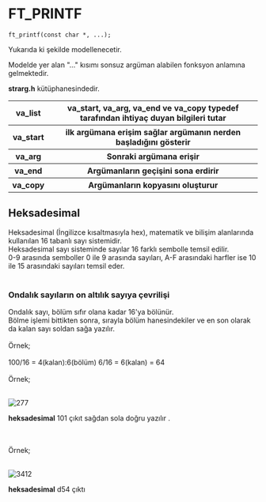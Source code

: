 <h1>FT_PRINTF</h1>

`ft_printf(const char *, ...);` 

Yukarıda ki şekilde modellenecetir. <br>

Modelde yer alan "..." kısımı sonsuz argüman alabilen fonksyon anlamına gelmektedir. 

**strarg.h** kütüphanesindedir. 

<table>
  <tr>
    <th>va_list </th>
    <th>va_start, va_arg, va_end ve va_copy typedef tarafından ihtiyaç duyan bilgileri tutar</th>
  </tr>
  <tr>
    <th>va_start</th>
    <th>ilk argümana erişim sağlar argümanın nerden başladığını gösterir</th>
  </tr>
  <tr>
    <th>va_arg</th>
    <th>Sonraki argümana erişir</th>
  </tr>
  <tr>
    <th>va_end</th>
    <th>Argümanların geçişini sona erdirir</th>
  </tr>
  <tr>
    <th>va_copy</th>
    <th>Argümanların kopyasını oluşturur</th>
  </tr>
 </table>
 
 <h2>Heksadesimal</h2>
 
 Heksadesimal (İngilizce kısaltmasıyla hex), matematik ve bilişim alanlarında kullanılan 16 tabanlı sayı sistemidir. <br>
 Heksadesimal sayı sisteminde sayılar 16 farklı sembolle temsil edilir. <br>
 0-9 arasında semboller 0 ile 9 arasında sayıları, A-F arasındaki harfler ise 10 ile 15 arasındaki sayıları temsil eder. 
<br><br> 
<h3>Ondalık sayıların on altılık sayıya çevrilişi</h3>

Ondalık sayı, bölüm sıfır olana kadar 16'ya bölünür. <br>
Bölme işlemi bittikten sonra, sırayla bölüm hanesindekiler ve en son olarak da kalan sayı soldan sağa yazılır. <br><br>
Örnek;<br>
<br>
100/16 = 4(kalan):6(bölüm) 6/16 = 6(kalan) = 64
<br><br>
Örnek;<br>
<br>

![277](https://user-images.githubusercontent.com/86782430/158175639-ccc746fb-95a9-4bb8-a540-bcacd4b43ac6.png) 

**heksadesimal** 101 çıkıt sağdan sola doğru yazılır .

<br><br>
Örnek;<br>
<br> 

![3412](https://user-images.githubusercontent.com/86782430/158179297-b5afc093-c3a7-4036-b7ff-c545b621b7ed.png)

**heksadesimal** d54 çıktı 
